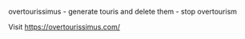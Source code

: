 overtourissimus - 
generate touris and delete them - 
stop overtourism

Visit https://overtourissimus.com/
